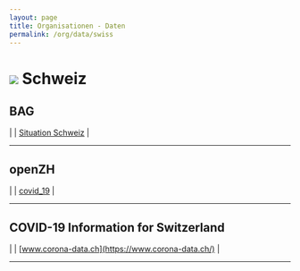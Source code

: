 ```yaml
---
layout: page
title: Organisationen - Daten
permalink: /org/data/swiss
---
```


# <img src="{{site.baseurl}}/assets/img/flaggen/ch.png"> Schweiz  

## BAG

| <i class="fas fa-globe"></i> | [Situation Schweiz](https://www.bag.admin.ch/bag/de/home/krankheiten/ausbrueche-epidemien-pandemien/aktuelle-ausbrueche-epidemien/novel-cov/situation-schweiz-und-international.html) |

---

## openZH

| <i class="fab fa-github"></i> | [covid_19](https://github.com/openZH/covid_19) |

---

## COVID-19 Information for Switzerland

| <i class="fas fa-globe"></i> | [www.corona-data.ch](https://www.corona-data.ch/) |

---
